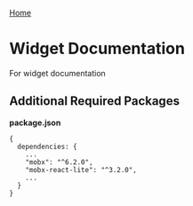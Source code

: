 [Home](../readme.md)
# Widget Documentation
For widget documentation

## Additional Required Packages



**package.json**
```
{
  dependencies: {
    ...
    "mobx": "^6.2.0",
    "mobx-react-lite": "^3.2.0",
    ...
  }
}
```
